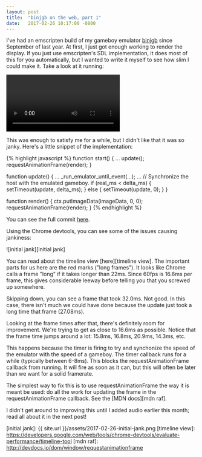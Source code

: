 ```yaml
---
layout: post
title:  "binjgb on the web, part 1"
date:   2017-02-26 10:17:00 -0800
---
```

I've had an emscripten build of my gameboy emulator [binjgb][binjgb] since
September of last year. At first, I just got enough working to render the
display. If you just use emscripten's SDL implementation, it does most of this
for you automatically, but I wanted to write it myself to see how slim I could
make it. Take a look at it running:

<video src="{{ site.url }}/assets/2017-02-26-sml-jank.mp4" autoplay controls>
</video>

This was enough to satisfy me for a while, but I didn't like that it was so
janky. Here's a little snippet of the implementation:

{% highlight javascript %}
function start() {
  ...
  update();
  requestAnimationFrame(render);
}

function update() {
  ...
  _run_emulator_until_event(...);
  ...
  // Synchronize the host with the emulated gameboy.
  if (real_ms < delta_ms) {
    setTimeout(update, delta_ms);
  } else {
    setTimeout(update, 0);
  }
}

function render() {
  ctx.putImageData(imageData, 0, 0);
  requestAnimationFrame(render);
}
{% endhighlight %}

You can see the full commit [here][initial commit].

Using the Chrome devtools, you can see some of the issues causing jankiness:

![initial jank][initial jank]

You can read about the timeline view [here][timeline view]. The important parts
for us here are the red marks ("long frames"). It looks like Chrome calls a
frame "long" if it takes longer than 22ms. Since 60fps is 16.6ms per frame,
this gives considerable leeway before telling you that you screwed up
somewhere.

Skipping down, you can see a frame that took 32.0ms. Not good. In this case,
there isn't much we could have done because the update just took a long time
that frame (27.08ms).

Looking at the frame times after that, there's definitely room for improvement.
We're trying to get as close to 16.6ms as possible. Notice that the frame time
jumps around a lot: 15.8ms, 16.8ms, 20.9ms, 14.3ms, etc.

This happens because the timer is firing to try and synchonize the speed of the
emulator with the speed of a gameboy. The timer callback runs for a while
(typically between 6-8ms). This blocks the requestAnimationFrame callback from
running. It will fire as soon as it can, but this will often be later than we
want for a solid framerate.

The simplest way to fix this is to use requestAnimationFrame the way it is
meant be used: do all the work for updating the frame in the
requestAnimationFrame callback. See the [MDN docs][mdn raf].

I didn't get around to improving this until I added audio earlier this month;
read all about it in the next post!

[binjgb]: https://github.com/binji/binjgb
[initial commit]: https://github.com/binji/binjgb/commit/03192d3f43662c5aa7ba2522e3b46e839b734021
[initial jank]: {{ site.url }}/assets/2017-02-26-initial-jank.png
[timeline view]: https://developers.google.com/web/tools/chrome-devtools/evaluate-performance/timeline-tool
[mdn raf]: http://devdocs.io/dom/window/requestanimationframe
